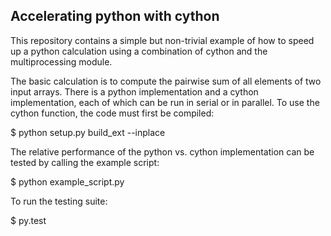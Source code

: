 ## Accelerating python with cython

This repository contains a simple but non-trivial example of how to speed up a python calculation using a combination of cython and the multiprocessing module. 

The basic calculation is to compute the pairwise sum of all elements of two input arrays. There is a python implementation and a cython implementation, each of which can be run in serial or in parallel. To use the cython function, the code must first be compiled:

$ python setup.py build_ext --inplace

The relative performance of the python vs. cython implementation can be tested by calling the example script:

$ python example_script.py

To run the testing suite: 

$ py.test


